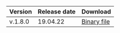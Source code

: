 | Version | Release date | Download |
| :--- | :--- | :--- |
| v.1.8.0 | 19.04.22 | [Binary file](https://storage.yandexcloud.net/yandexcloud-ydb/release/1.8.0/darwin/amd64/ydb) |


